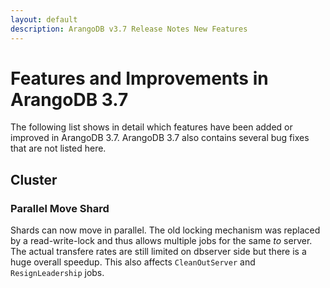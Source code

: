 ```yaml
---
layout: default
description: ArangoDB v3.7 Release Notes New Features
---
```

Features and Improvements in ArangoDB 3.7
=========================================

The following list shows in detail which features have been added or improved in
ArangoDB 3.7. ArangoDB 3.7 also contains several bug fixes that are not listed
here.


Cluster
-------

### Parallel Move Shard
Shards can now move in parallel. The old locking mechanism was replaced by a read-write-lock and thus allows multiple jobs for the same _to_ server. The actual transfere rates are still limited on dbserver side but there is a huge overall speedup. This also affects `CleanOutServer` and `ResignLeadership` jobs. 
